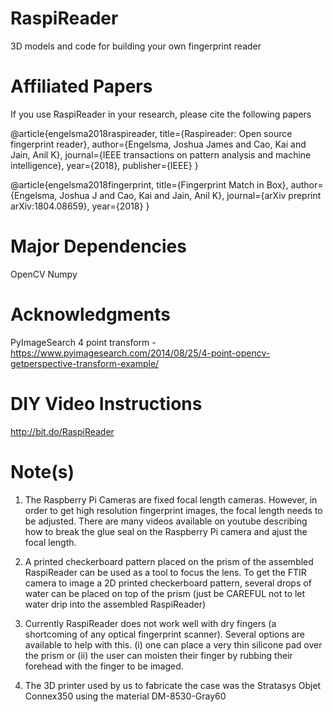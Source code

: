 # RaspiReader
3D models and code for building your own fingerprint reader

# Affiliated Papers

If you use RaspiReader in your research, please cite the following papers

@article{engelsma2018raspireader,
  title={Raspireader: Open source fingerprint reader},
  author={Engelsma, Joshua James and Cao, Kai and Jain, Anil K},
  journal={IEEE transactions on pattern analysis and machine intelligence},
  year={2018},
  publisher={IEEE}
}

@article{engelsma2018fingerprint,
  title={Fingerprint Match in Box},
  author={Engelsma, Joshua J and Cao, Kai and Jain, Anil K},
  journal={arXiv preprint arXiv:1804.08659},
  year={2018}
}

# Major Dependencies
OpenCV
Numpy

# Acknowledgments

PyImageSearch 4 point transform - https://www.pyimagesearch.com/2014/08/25/4-point-opencv-getperspective-transform-example/

# DIY Video Instructions

http://bit.do/RaspiReader

# Note(s)

1) The Raspberry Pi Cameras are fixed focal length cameras. However, in order to get high resolution fingerprint images, the focal length needs to be adjusted. There are many videos available on youtube describing how to break the glue seal on the Raspberry Pi camera and ajust the focal length. 

2) A printed checkerboard pattern placed on the prism of the assembled RaspiReader can be used as a tool to focus the lens. To get the FTIR camera to image a 2D printed checkerboard pattern, several drops of water can be placed on top of the prism (just be CAREFUL not to let water drip into the assembled RaspiReader) 

3) Currently RaspiReader does not work well with dry fingers (a shortcoming of any optical fingerprint scanner). Several options are available to help with this. (i) one can place a very thin silicone pad over the prism or (ii) the user can moisten their finger by rubbing their forehead with the finger to be imaged.

4) The 3D printer used by us to fabricate the case was the Stratasys Objet Connex350 using the material DM-8530-Gray60


